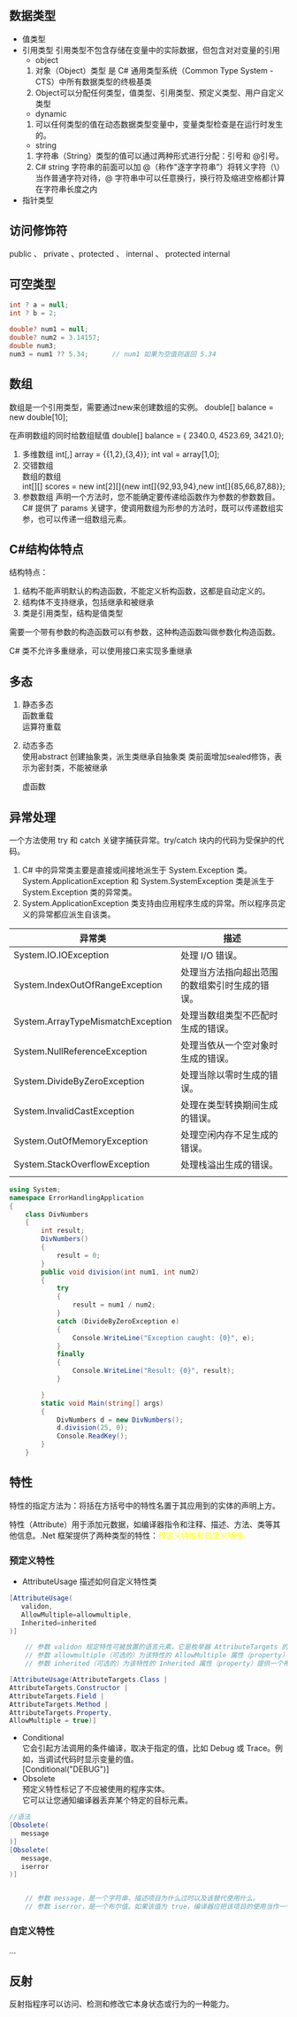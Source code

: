 ## 数据类型
- 值类型
- 引用类型
引用类型不包含存储在变量中的实际数据，但包含对对变量的引用
    * object  
    1. 对象（Object）类型 是 C# 通用类型系统（Common Type System - CTS）中所有数据类型的终极基类
    2. Object可以分配任何类型，值类型、引用类型、预定义类型、用户自定义类型
    * dynamic 
    1. 可以任何类型的值在动态数据类型变量中，变量类型检查是在运行时发生的。
    * string
    1. 字符串（String）类型的值可以通过两种形式进行分配：引号和 @引号。
    2. C# string 字符串的前面可以加 @（称作"逐字字符串"）将转义字符（\）当作普通字符对待，@ 字符串中可以任意换行，换行符及缩进空格都计算在字符串长度之内
- 指针类型

## 访问修饰符
public 、 private 、protected 、 internal 、 protected internal

## 可空类型
````C#
int ? a = null;
int ? b = 2;

double? num1 = null;
double? num2 = 3.14157;
double num3;
num3 = num1 ?? 5.34;      // num1 如果为空值则返回 5.34
````

## 数组
数组是一个引用类型，需要通过new来创建数组的实例。
double[] balance = new double[10];  

在声明数组的同时给数组赋值
double[] balance = { 2340.0, 4523.69, 3421.0};

1. 多维数组
int[,] array = {{1,2},{3,4}};
int val = array[1,0];
2. 交错数组  
数组的数组  
int[][] scores = new int[2][]{new int[]{92,93,94},new int[]{85,66,87,88}};
3. 参数数组
声明一个方法时，您不能确定要传递给函数作为参数的参数数目。  
C# 提供了 params 关键字，使调用数组为形参的方法时，既可以传递数组实参，也可以传递一组数组元素。

## C#结构体特点
结构特点：
1. 结构不能声明默认的构造函数，不能定义析构函数，这都是自动定义的。
2. 结构体不支持继承，包括继承和被继承
3. 类是引用类型，结构是值类型

需要一个带有参数的构造函数可以有参数，这种构造函数叫做参数化构造函数。

C# 类不允许多重继承，可以使用接口来实现多重继承

## 多态
1. 静态多态  
函数重载  
运算符重载
2. 动态多态  
使用abstract 创建抽象类，派生类继承自抽象类
类前面增加sealed修饰，表示为密封类，不能被继承  

    虚函数

## 异常处理
一个方法使用 try 和 catch 关键字捕获异常。try/catch 块内的代码为受保护的代码。
1. C# 中的异常类主要是直接或间接地派生于 System.Exception 类。System.ApplicationException 和 System.SystemException 类是派生于 System.Exception 类的异常类。
2. System.ApplicationException 类支持由应用程序生成的异常。所以程序员定义的异常都应派生自该类。


|异常类 |	描述 |
| --- | --- |
| System.IO.IOException	| 处理 I/O 错误。|
System.IndexOutOfRangeException|	处理当方法指向超出范围的数组索引时生成的错误。
System.ArrayTypeMismatchException	|处理当数组类型不匹配时生成的错误。
System.NullReferenceException	|处理当依从一个空对象时生成的错误。
System.DivideByZeroException|	处理当除以零时生成的错误。
System.InvalidCastException|	处理在类型转换期间生成的错误。
System.OutOfMemoryException|	处理空闲内存不足生成的错误。
System.StackOverflowException|	处理栈溢出生成的错误。
| | |
````C#
using System;
namespace ErrorHandlingApplication
{
    class DivNumbers
    {
        int result;
        DivNumbers()
        {
            result = 0;
        }
        public void division(int num1, int num2)
        {
            try
            {
                result = num1 / num2;
            }
            catch (DivideByZeroException e)
            {
                Console.WriteLine("Exception caught: {0}", e);
            }
            finally
            {
                Console.WriteLine("Result: {0}", result);
            }

        }
        static void Main(string[] args)
        {
            DivNumbers d = new DivNumbers();
            d.division(25, 0);
            Console.ReadKey();
        }
    }
````

## 特性
特性的指定方法为：将括在方括号中的特性名置于其应用到的实体的声明上方。

特性（Attribute）用于添加元数据，如编译器指令和注释、描述、方法、类等其他信息。.Net 框架提供了两种类型的特性：<font color=yellow>预定义特性和自定义特性。</font>
### 预定义特性
- AttributeUsage
描述如何自定义特性类
````C#
[AttributeUsage(
   validon,
   AllowMultiple=allowmultiple,
   Inherited=inherited
)]

    // 参数 validon 规定特性可被放置的语言元素。它是枚举器 AttributeTargets 的值的组合。默认值是 AttributeTargets.All。
    // 参数 allowmultiple（可选的）为该特性的 AllowMultiple 属性（property）提供一个布尔值。如果为 true，则该特性是多用的。默认值是 false（单用的）。
    // 参数 inherited（可选的）为该特性的 Inherited 属性（property）提供一个布尔值。如果为 true，则该特性可被派生类继承。默认值是 false（不被继承）。

[AttributeUsage(AttributeTargets.Class |
AttributeTargets.Constructor |
AttributeTargets.Field |
AttributeTargets.Method |
AttributeTargets.Property, 
AllowMultiple = true)]
````
- Conditional  
它会引起方法调用的条件编译，取决于指定的值，比如 Debug 或 Trace。例如，当调试代码时显示变量的值。  
[Conditional("DEBUG")]
- Obsolete  
预定义特性标记了不应被使用的程序实体。  
它可以让您通知编译器丢弃某个特定的目标元素。
````C#
//语法
[Obsolete(
   message
)]
[Obsolete(
   message,
   iserror
)]


    // 参数 message，是一个字符串，描述项目为什么过时以及该替代使用什么。
    // 参数 iserror，是一个布尔值。如果该值为 true，编译器应把该项目的使用当作一个错误。默认值是 false（编译器生成一个警告）。

````
### 自定义特性

...

## 反射
反射指程序可以访问、检测和修改它本身状态或行为的一种能力。
